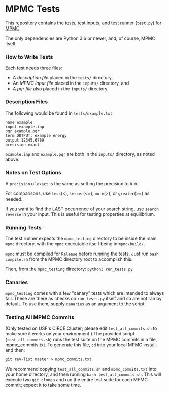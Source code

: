 # MPMC Tests
This repository contains the tests, test inputs, and test runner (`test.py`) for [MPMC](https://github.com/mpmccode/mpmc).

The only dependencies are Python 3.6 or newer, and, of course, MPMC itself.
### How to Write Tests
Each test needs three files:

 - A *description file* placed in the `tests/` directory, 
 - An *MPMC input file* placed in the `inputs/` directory, and
 - A *pqr file* also placed in the `inputs/` directory.
 
### Description Files 
 The following would be found in `tests/example.txt`:
 
    name example
    input example.inp
    pqr example.pqr
    term OUTPUT: example energy
    output 12345.6789
    precision exact

`example.inp` and `example.pqr` are both in the `inputs/` directory, as noted above.

### Notes on Test Options
A `precision` of `exact` is the same as setting the precision to `0.0`.

For comparisons, use `less`(<), `lesser`(<=), `more`(>), or `greater`(>=) as needed.

If you want to find the LAST occurrence of your search string, use `search reverse` in your input. This 
is useful for testing properties at equilibrium.

### Running Tests
The test runner expects the `mpmc_testing` directory to be inside the main `mpmc` directory, with
the `mpmc` executable itself being in `mpmc/build/`.

`mpmc` must be compiled for `Release` before running the tests. Just run `bash compile.sh` from
the MPMC directory root to accomplish this.

Then, from the `mpmc_testing` directory: `python3 run_tests.py`

### Canaries
`mpmc_testing` comes with a few "canary" tests which are intended to always fail. These are there as checks 
on `run_tests.py` itself and so are not ran by default. To use them, supply `canaries` as an argument to the
script.

### Testing All MPMC Commits
(Only tested on USF's CIRCE Cluster; please edit `test_all_commits.sh` to make sure it works on your environment.)
The provided script (`test_all_commits.sh`) runs the test suite on the MPMC commits in a file,
mpmc_commits.txt. To generate this file, `cd` into your local MPMC install, and then:

    git rev-list master > mpmc_commits.txt

We recommend copying `test_all_commits.sh` and `mpmc_commits.txt` into your home directory, and
then running `bash test_all_commits.sh`. This will execute two `git clone`s and run the entire
test suite for each MPMC commit; expect it to take some time.

